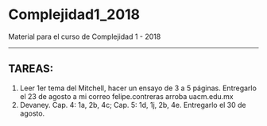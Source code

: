 # Complejidad1_2018

Material para el curso de Complejidad 1 - 2018

---
## TAREAS:

1. Leer 1er tema del Mitchell, hacer un ensayo de 3 a 5 páginas. Entregarlo el 23 de agosto a mi correo felipe.contreras arroba uacm.edu.mx
2. Devaney. Cap. 4: 1a, 2b, 4c; Cap. 5: 1d, 1j, 2b, 4e. Entregarlo el 30 de agosto.
